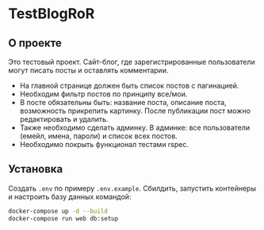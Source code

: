 # TestBlogRoR

## О проекте
Это тестовый проект. Сайт-блог, где зарегистрированные пользователи могут писать посты и оставлять комментарии.
- На главной странице должен быть список постов с пагинацией.
- Необходим фильтр постов по принципу все/мои.
- В посте обязательны быть: название поста, описание поста, возможность прикрепить картинку. После публикации пост можно редактировать и удалить.
- Также необходимо сделать админку. В админке: все пользователи (емейл, имена, пароли) и список всех постов.
- Необходимо покрыть функционал тестами rspec.

## Установка
Создать `.env` по примеру `.env.example`.
Сбилдить, запустить контейнеры и настроить базу данных командой:
```sh
docker-compose up -d --build
docker-compose run web db:setup
```
